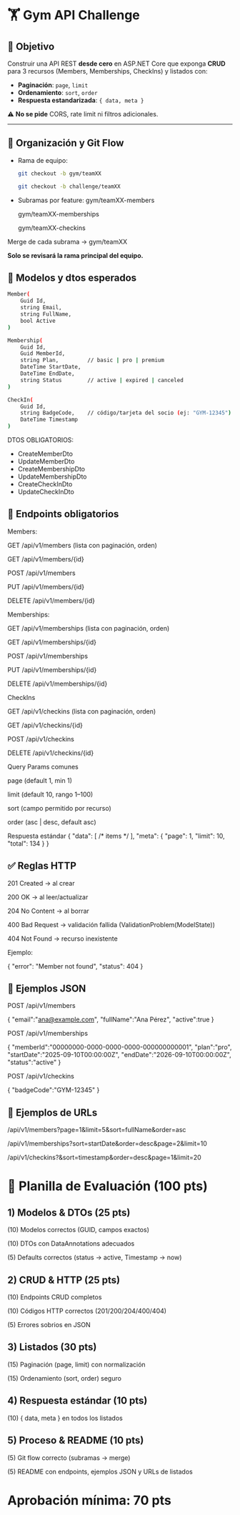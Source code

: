 ﻿# 🏋️ Gym API Challenge

## 🎯 Objetivo
Construir una API REST **desde cero** en ASP.NET Core que exponga **CRUD** para 3 recursos (Members, Memberships, CheckIns) y listados con:

- **Paginación**: `page`, `limit`  
- **Ordenamiento**: `sort`, `order`
- **Respuesta estandarizada**: `{ data, meta }`  

⚠️ **No se pide** CORS, rate limit ni filtros adicionales.

---

## 👥 Organización y Git Flow
- Rama de equipo:  
  ```bash
  git checkout -b gym/teamXX

  git checkout -b challenge/teamXX

- Subramas por feature:
    gym/teamXX-members

    gym/teamXX-memberships

    gym/teamXX-checkins

Merge de cada subrama → gym/teamXX

**Solo se revisará la rama principal del equipo.**


## 👥 Modelos y dtos esperados

```bash
Member(
    Guid Id,
    string Email,
    string FullName,
    bool Active
)

Membership(
    Guid Id,
    Guid MemberId,
    string Plan,         // basic | pro | premium
    DateTime StartDate,
    DateTime EndDate,
    string Status        // active | expired | canceled
)

CheckIn(
    Guid Id,
    string BadgeCode,    // código/tarjeta del socio (ej: "GYM-12345")
    DateTime Timestamp
)
```
DTOS OBLIGATORIOS:
- CreateMemberDto
- UpdateMemberDto
- CreateMembershipDto
- UpdateMembershipDto
- CreateCheckInDto
- UpdateCheckInDto


## 📌 Endpoints obligatorios
Members:

GET /api/v1/members (lista con paginación, orden)

GET /api/v1/members/{id}

POST /api/v1/members

PUT /api/v1/members/{id}

DELETE /api/v1/members/{id}

Memberships:

GET /api/v1/memberships (lista con paginación, orden)

GET /api/v1/memberships/{id}

POST /api/v1/memberships

PUT /api/v1/memberships/{id}

DELETE /api/v1/memberships/{id}

CheckIns

GET /api/v1/checkins (lista con paginación, orden)

GET /api/v1/checkins/{id}

POST /api/v1/checkins

DELETE /api/v1/checkins/{id}


Query Params comunes

page (default 1, min 1)

limit (default 10, rango 1–100)

sort (campo permitido por recurso)

order (asc | desc, default asc)


Respuesta estándar
{
  "data": [ /* items */ ],
  "meta": { "page": 1, "limit": 10, "total": 134 }
}

## ✅ Reglas HTTP

201 Created → al crear

200 OK → al leer/actualizar

204 No Content → al borrar

400 Bad Request → validación fallida (ValidationProblem(ModelState))

404 Not Found → recurso inexistente

Ejemplo:

{ "error": "Member not found", "status": 404 }


## 🧪 Ejemplos JSON

POST /api/v1/members

{ "email":"ana@example.com", "fullName":"Ana Pérez", "active":true }


POST /api/v1/memberships

{
  "memberId":"00000000-0000-0000-0000-000000000001",
  "plan":"pro",
  "startDate":"2025-09-10T00:00:00Z",
  "endDate":"2026-09-10T00:00:00Z",
  "status":"active"
}


POST /api/v1/checkins

{ "badgeCode":"GYM-12345" }



## 🔗 Ejemplos de URLs

/api/v1/members?page=1&limit=5&sort=fullName&order=asc

/api/v1/memberships?sort=startDate&order=desc&page=2&limit=10

/api/v1/checkins?&sort=timestamp&order=desc&page=1&limit=20


# 🧾 Planilla de Evaluación (100 pts)
## 1) Modelos & DTOs (25 pts)

(10) Modelos correctos (GUID, campos exactos)

(10) DTOs con DataAnnotations adecuados

(5) Defaults correctos (status → active, Timestamp → now)

## 2) CRUD & HTTP (25 pts)

(10) Endpoints CRUD completos

(10) Códigos HTTP correctos (201/200/204/400/404)

(5) Errores sobrios en JSON

## 3) Listados (30 pts)

(15) Paginación (page, limit) con normalización

(15) Ordenamiento (sort, order) seguro

## 4) Respuesta estándar (10 pts)

(10) { data, meta } en todos los listados

## 5) Proceso & README (10 pts)

(5) Git flow correcto (subramas → merge)

(5) README con endpoints, ejemplos JSON y URLs de listados

# Aprobación mínima: 70 pts


